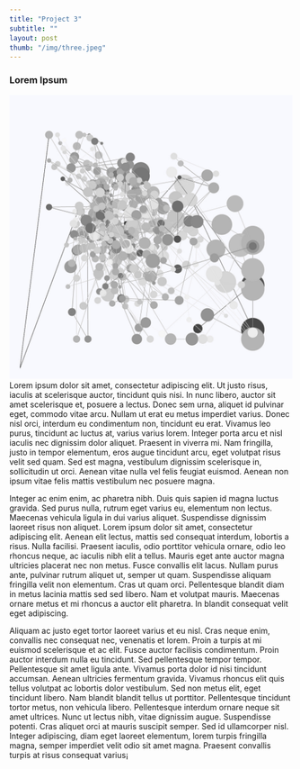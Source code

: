 ```yaml
---
title: "Project 3"
subtitle: ""
layout: post
thumb: "/img/three.jpeg"
---
```



### Lorem Ipsum
![Project one](/img/three.jpeg)
Lorem ipsum dolor sit amet, consectetur adipiscing elit. Ut justo risus, iaculis at scelerisque auctor, tincidunt quis nisi. In nunc libero, auctor sit amet scelerisque et, posuere a lectus. Donec sem urna, aliquet id pulvinar eget, commodo vitae arcu. Nullam ut erat eu metus imperdiet varius. Donec nisl orci, interdum eu condimentum non, tincidunt eu erat. Vivamus leo purus, tincidunt ac luctus at, varius varius lorem. Integer porta arcu et nisl iaculis nec dignissim dolor aliquet. Praesent in viverra mi. Nam fringilla, justo in tempor elementum, eros augue tincidunt arcu, eget volutpat risus velit sed quam. Sed est magna, vestibulum dignissim scelerisque in, sollicitudin ut orci. Aenean vitae nulla vel felis feugiat euismod. Aenean non ipsum vitae felis mattis vestibulum nec posuere magna.

Integer ac enim enim, ac pharetra nibh. Duis quis sapien id magna luctus gravida. Sed purus nulla, rutrum eget varius eu, elementum non lectus. Maecenas vehicula ligula in dui varius aliquet. Suspendisse dignissim laoreet risus non aliquet. Lorem ipsum dolor sit amet, consectetur adipiscing elit. Aenean elit lectus, mattis sed consequat interdum, lobortis a risus. Nulla facilisi. Praesent iaculis, odio porttitor vehicula ornare, odio leo rhoncus neque, ac iaculis nibh elit a tellus. Mauris eget ante auctor magna ultricies placerat nec non metus. Fusce convallis elit lacus. Nullam purus ante, pulvinar rutrum aliquet ut, semper ut quam. Suspendisse aliquam fringilla velit non elementum. Cras ut quam orci. Pellentesque blandit diam in metus lacinia mattis sed sed libero. Nam et volutpat mauris. Maecenas ornare metus et mi rhoncus a auctor elit pharetra. In blandit consequat velit eget adipiscing.

Aliquam ac justo eget tortor laoreet varius et eu nisl. Cras neque enim, convallis nec consequat nec, venenatis et lorem. Proin a turpis at mi euismod scelerisque et ac elit. Fusce auctor facilisis condimentum. Proin auctor interdum nulla eu tincidunt. Sed pellentesque tempor tempor. Pellentesque sit amet ligula ante. Vivamus porta dolor id nisi tincidunt accumsan. Aenean ultricies fermentum gravida. Vivamus rhoncus elit quis tellus volutpat ac lobortis dolor vestibulum. Sed non metus elit, eget tincidunt libero. Nam blandit blandit tellus ut porttitor. Pellentesque tincidunt tortor metus, non vehicula libero. Pellentesque interdum ornare neque sit amet ultrices. Nunc ut lectus nibh, vitae dignissim augue. Suspendisse potenti. Cras aliquet orci at mauris suscipit semper. Sed id ullamcorper nisl. Integer adipiscing, diam eget laoreet elementum, lorem turpis fringilla magna, semper imperdiet velit odio sit amet magna. Praesent convallis turpis at risus consequat varius¡